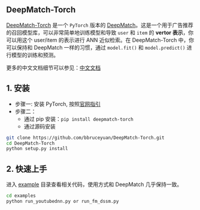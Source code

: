 
## DeepMatch-Torch

[DeepMatch-Torch](https://github.com/bbruceyuan/DeepMatch-Torch) 是一个 `PyTorch` 版本的 [DeepMatch](https://github.com/shenweichen/DeepMatch)。这是一个用于广告推荐的召回模型库，可以非常简单地训练模型和导致 `user` 和 `item` 的 **vertor 表示**，你可以用这个 user/item 的表示进行 ANN 近似检索。在 DeepMatch-Torch 中，你可以保持和 DeepMatch 一样的习惯，通过 `model.fit()` 和 `model.predict()` 进行模型的训练和预测。

更多的中文文档细节可以参见：[中文文档](https://github.com/bbruceyuan/DeepMatch-Torch/blob/main/README_ZH.md)

## 1. 安装
- 步骤一: 安装 PyTorch, 按照[官网指引](https://pytorch.org/get-started/locally/)
- 步骤二：
    - 通过 pip 安装：`pip install deepmatch-torch` 
    - 通过源码安装
```bash
git clone https://github.com/bbruceyuan/DeepMatch-Torch.git
cd DeepMatch-Torch
python setup.py install
```

## 2. 快速上手
进入 [example](https://github.com/bbruceyuan/DeepMatch-Torch/tree/main/examples) 目录查看相关代码，使用方式和 DeepMatch 几乎保持一致。

```bash
cd examples
python run_youtubednn.py or run_fm_dssm.py
```

